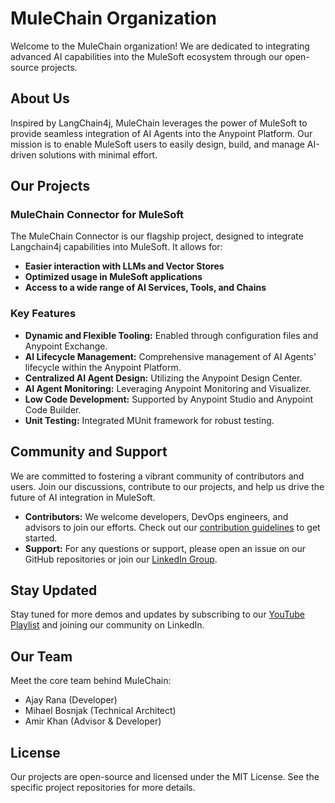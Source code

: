 # MuleChain Organization

Welcome to the MuleChain organization! We are dedicated to integrating advanced AI capabilities into the MuleSoft ecosystem through our open-source projects.

## About Us

Inspired by LangChain4j, MuleChain leverages the power of MuleSoft to provide seamless integration of AI Agents into the Anypoint Platform. Our mission is to enable MuleSoft users to easily design, build, and manage AI-driven solutions with minimal effort.

## Our Projects

### MuleChain Connector for MuleSoft

The MuleChain Connector is our flagship project, designed to integrate Langchain4j capabilities into MuleSoft. It allows for:

- **Easier interaction with LLMs and Vector Stores**
- **Optimized usage in MuleSoft applications**
- **Access to a wide range of AI Services, Tools, and Chains**

### Key Features

- **Dynamic and Flexible Tooling:** Enabled through configuration files and Anypoint Exchange.
- **AI Lifecycle Management:** Comprehensive management of AI Agents' lifecycle within the Anypoint Platform.
- **Centralized AI Agent Design:** Utilizing the Anypoint Design Center.
- **AI Agent Monitoring:** Leveraging Anypoint Monitoring and Visualizer.
- **Low Code Development:** Supported by Anypoint Studio and Anypoint Code Builder.
- **Unit Testing:** Integrated MUnit framework for robust testing.

## Community and Support

We are committed to fostering a vibrant community of contributors and users. Join our discussions, contribute to our projects, and help us drive the future of AI integration in MuleSoft.

- **Contributors:** We welcome developers, DevOps engineers, and advisors to join our efforts. Check out our [contribution guidelines](#) to get started.
- **Support:** For any questions or support, please open an issue on our GitHub repositories or join our [LinkedIn Group](https://lnkd.in/gW3eZrbF).

## Stay Updated

Stay tuned for more demos and updates by subscribing to our [YouTube Playlist](https://lnkd.in/eYs3MZZz) and joining our community on LinkedIn.

## Our Team

Meet the core team behind MuleChain:

- Ajay Rana (Developer)
- Mihael Bosnjak (Technical Architect)
- Amir Khan (Advisor & Developer)

## License

Our projects are open-source and licensed under the MIT License. See the specific project repositories for more details.
